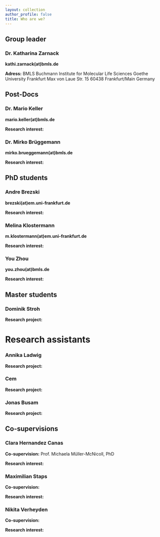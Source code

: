 ```yaml
---
layout: collection
author_profile: false
title: Who are we?
---
```


## Group leader
### Dr. Katharina Zarnack
**kathi.zarnack(at)bmls.de**

**Adress:**
BMLS Buchmann Institute for Molecular Life Sciences
Goethe University Frankfurt
Max von Laue Str. 15
60438 Frankfurt/Main
Germany



## Post-Docs
### Dr. Mario Keller
**mario.keller(at)bmls.de**

**Research interest:**


### Dr. Mirko Brüggemann
**mirko.brueggemann(at)bmls.de**

**Research interest:**



## PhD students
### Andre Brezski
**brezski(at)em.uni-frankfurt.de**

**Research interest:**


### Melina Klostermann
**m.klostermann(at)em.uni-frankfurt.de**

**Research interest:**


### You Zhou
**you.zhou(at)bmls.de**

**Research interest:**



## Master students
### Dominik Stroh
**Research project:**



# Research assistants
### Annika Ladwig
**Research project:**


### Cem
**Research project:**


### Jonas Busam
**Research project:**



## Co-supervisions
### Clara Hernandez Canas
**Co-supervision:** Prof. Michaela Müller-McNicoll, PhD

**Research interest:**


### Maximilian Staps
**Co-supervision:**

**Research interest:**


### Nikita Verheyden
**Co-supervision:**

**Research interest:**
